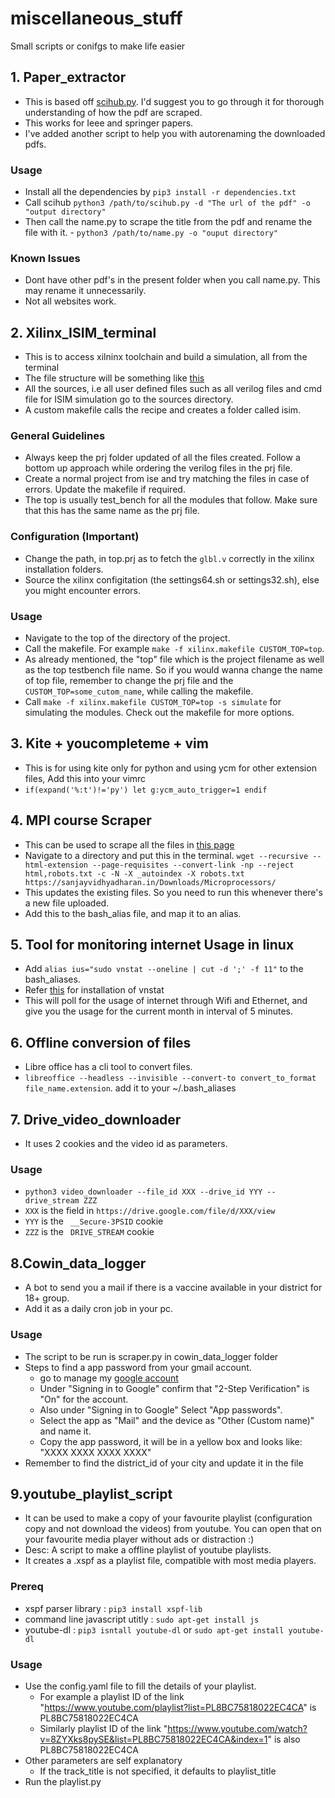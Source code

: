 # miscellaneous_stuff
Small scripts or conifgs to make life easier

## 1. Paper_extractor
  - This is based off [scihub.py](https://github.com/zaytoun/scihub.py). I'd suggest you to go through it for thorough understanding of how the pdf are scraped.
  - This works for Ieee and springer papers.
  - I've added another script to help you with autorenaming the downloaded pdfs.
### Usage
  - Install all the dependencies by `pip3 install -r dependencies.txt`
  - Call scihub `python3 /path/to/scihub.py -d "The url of the pdf" -o "output directory"`
  - Then call the name.py to scrape the title from the pdf and rename the file with it.  - `python3 /path/to/name.py -o "ouput directory"`
### Known Issues
  - Dont have other pdf's in the present folder when you call name.py. This may rename it unnecessarily.
  - Not all websites work.


## 2. Xilinx_ISIM_terminal
  - This is to access xilninx toolchain and build a simulation, all from the terminal
  - The file structure will be something like [this](https://pasteboard.co/JKI1HDe.png)
  - All the sources, i.e all user defined files such as all verilog files and cmd file for ISIM simulation go to the sources directory.
  - A custom makefile calls the recipe and creates a folder called isim.
### General Guidelines
  - Always keep the prj folder updated of all the files created. Follow a bottom up approach while ordering the verilog files in the prj file.
  - Create a normal project from ise and try matching the files in case of errors. Update the makefile if required.
  - The top is usually test_bench for all the modules that follow. Make sure that this has the same name as the prj file.
### Configuration (Important)
  - Change the path, in top.prj as to fetch the `glbl.v` correctly in the xilinx installation folders.
  - Source the xilinx configitation (the settings64.sh or settings32.sh), else you might encounter errors.
### Usage
  - Navigate to the top of the directory of the project.
  - Call the makefile. For example `make -f xilinx.makefile CUSTOM_TOP=top`.
  - As already mentioned, the "top" file which is the project filename as well as the top testbench file name. So if you would wanna change the name of top file, remember to change the prj file and the `CUSTOM_TOP=some_cutom_name`, while calling the makefile.
  - Call `make -f xilinx.makefile CUSTOM_TOP=top -s simulate` for simulating the modules. Check out the makefile for more options.

## 3. Kite + youcompleteme + vim 
  - This is for using kite only for python and using ycm for other extension files, Add this into your vimrc
  - `if(expand('%:t')!='py') let g:ycm_auto_trigger=1 endif`

## 4. MPI course Scraper
  - This can be used to scrape all the files in [this page](https://sanjayvidhyadharan.in/Downloads/Microprocessors/)
  - Navigate to a directory and put this in the terminal. `wget --recursive --html-extension --page-requisites --convert-link -np --reject html,robots.txt -c -N -X _autoindex -X robots.txt https://sanjayvidhyadharan.in/Downloads/Microprocessors/`
  - This updates the existing files. So you need to run this whenever there's a new file uploaded. 
  - Add this to the bash_alias file, and map it to an alias.

## 5. Tool for monitoring internet Usage in linux
  - Add `alias ius="sudo vnstat --oneline | cut -d ';' -f 11"` to the bash_aliases. 
  - Refer [this](https://www.tecmint.com/install-vnstat-and-vnstati-to-monitor-linux-network-traffic/) for installation of vnstat
  - This will poll for the usage of internet through Wifi and Ethernet, and give you the usage for the current month in interval of 5 minutes.
## 6. Offline conversion of files
  - Libre office has a cli tool to convert files.
  - `libreoffice --headless --invisible --convert-to convert_to_format file_name.extension`. add it to your ~/.bash_aliases
## 7. Drive_video_downloader
  - It uses 2 cookies and the video id as parameters.
### Usage 
  - `python3 video_downloader --file_id XXX --drive_id YYY --drive_stream ZZZ`
  -  `XXX` is the field in `https://drive.google.com/file/d/XXX/view`
  -  `YYY` is the ` __Secure-3PSID` cookie
  -  `ZZZ` is the ` DRIVE_STREAM` cookie
## 8.Cowin_data_logger
  - A bot to send you a mail if there is a vaccine available in your district for 18+ group.
  - Add it as a daily cron job in your pc.
### Usage
  - The script to be run is scraper.py in cowin_data_logger folder
  - Steps to find a app password from your gmail account.
    - go to manage my [google account](https://myaccount.google.com/security)
    - Under "Signing in to Google" confirm that "2-Step Verification" is "On" for the account.
    - Also under "Signing in to Google" Select "App passwords".
    - Select the app as "Mail" and the device as "Other (Custom name)" and name it.
    - Copy the app password, it will be in a yellow box and looks like: "XXXX XXXX XXXX XXXX"
  - Remember to find the district_id of your city and update it in the file
## 9.youtube_playlist_script
  - It can be used to make a copy of your favourite playlist (configuration copy and not download the videos) from youtube. You can open that on your favourite media player without ads or distraction :)  
  - Desc: A script to make a offline playlist of youtube playlists. 
  - It creates a .xspf as a playlist file, compatible with most media players.
### Prereq
  - xspf parser library : `pip3 install xspf-lib`
  - command line javascript utitly : `sudo apt-get install js`
  - youtube-dl : `pip3 isntall youtube-dl` or `sudo apt-get install youtube-dl`
### Usage
  - Use the config.yaml file to fill the details of your playlist.
    - For example a playlist ID of the link "https://www.youtube.com/playlist?list=PL8BC75818022EC4CA" is PL8BC75818022EC4CA
    - Similarly playlist ID of the link "https://www.youtube.com/watch?v=8ZYXks8pySE&list=PL8BC75818022EC4CA&index=1" is also PL8BC75818022EC4CA
  - Other parameters are self explanatory
    - If the track_title is not specified, it defaults to playlist_title
  - Run the playlist.py 
 
